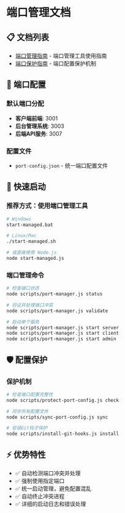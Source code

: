 # 端口管理文档

## 📋 文档列表

- [端口管理指南](../../PORT_MANAGER_GUIDE.md) - 端口管理工具使用指南
- [端口保护指南](../../PORT_PROTECTION_GUIDE.md) - 端口配置保护机制

## 🔧 端口配置

### 默认端口分配
- **客户端前端**: 3001
- **后台管理系统**: 3003  
- **后端API服务**: 3007

### 配置文件
- `port-config.json` - 统一端口配置文件

## 🚀 快速启动

### 推荐方式：使用端口管理工具
```bash
# Windows
start-managed.bat

# Linux/Mac
./start-managed.sh

# 或直接使用 Node.js
node start-managed.js
```

### 端口管理命令
```bash
# 检查端口状态
node scripts/port-manager.js status

# 验证并处理端口冲突
node scripts/port-manager.js validate

# 启动单个服务
node scripts/port-manager.js start server
node scripts/port-manager.js start client
node scripts/port-manager.js start admin
```

## 🛡️ 配置保护

### 保护机制
```bash
# 检查端口配置完整性
node scripts/protect-port-config.js check

# 同步所有配置文件
node scripts/sync-port-config.js sync

# 安装Git钩子保护
node scripts/install-git-hooks.js install
```

## ⚡ 优势特性

- ✅ 自动检测端口冲突并处理
- ✅ 强制使用指定端口
- ✅ 统一启动管理，避免配置混乱
- ✅ 自动终止冲突进程
- ✅ 详细的启动日志和错误处理
